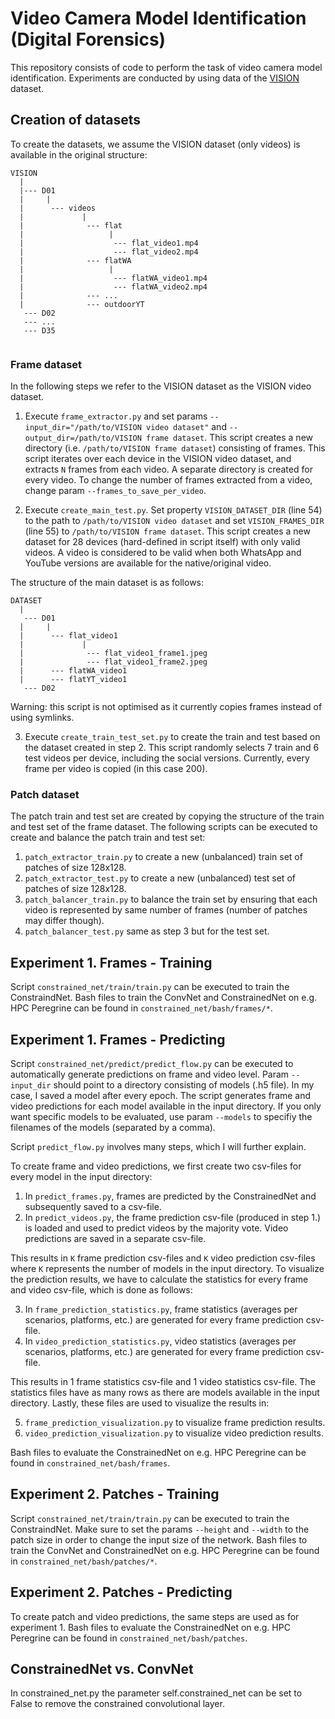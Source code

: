 # Video Camera Model Identification (Digital Forensics)
This repository consists of code to perform the task of video camera model identification. Experiments are conducted by using data of the [VISION](https://lesc.dinfo.unifi.it/it/node/203) dataset.

## Creation of datasets
To create the datasets, we assume the VISION dataset (only videos) is available in the original structure:
```
VISION  
  |  
  |--- D01  
  |     |  
  |      --- videos  
  |             |  
  |              --- flat  
  |                   |  
  |                    --- flat_video1.mp4  
  |                    --- flat_video2.mp4  
  |              --- flatWA  
  |                   |  
  |                    --- flatWA_video1.mp4  
  |                    --- flatWA_video2.mp4  
  |              --- ...  
  |              --- outdoorYT  
   --- D02  
   --- ...  
   --- D35  
   
```

### Frame dataset
In the following steps we refer to the VISION dataset as the VISION video dataset. 

1. Execute `frame_extractor.py` and set params `--input_dir="/path/to/VISION video dataset"` and `--output_dir=/path/to/VISION frame dataset`. This script creates a new directory (i.e. `/path/to/VISION frame dataset`) consisting of frames. This script iterates over each device in the VISION video dataset, and extracts `N` frames from each video. A separate directory is created for every video. To change the number of frames extracted from a video, change param `--frames_to_save_per_video`.

2. Execute `create_main_test.py`. Set property `VISION_DATASET_DIR` (line 54) to the path to `/path/to/VISION video dataset` and set `VISION_FRAMES_DIR` (line 55) to `/path/to/VISION frame dataset`. This script creates a new dataset for 28 devices (hard-defined in script itself) with only valid videos. A video is considered to be valid when both WhatsApp and YouTube versions are available for the native/original video. 

The structure of the main dataset is as follows:
```
DATASET
  |
   --- D01
  |     |
  |      --- flat_video1
  |             |
  |              --- flat_video1_frame1.jpeg
  |              --- flat_video1_frame2.jpeg
  |      --- flatWA_video1
  |      --- flatYT_video1
   --- D02
```

Warning: this script is not optimised as it currently copies frames instead of using symlinks.

3. Execute `create_train_test_set.py` to create the train and test based on the dataset created in step 2. This script randomly selects 7 train and 6 test videos per device, including the social versions. Currently, every frame per video is copied (in this case 200). 

### Patch dataset
The patch train and test set are created by copying the structure of the train and test set of the frame dataset. The following scripts can be executed to create and balance the patch train and test set:

1. `patch_extractor_train.py` to create a new (unbalanced) train set of patches of size 128x128.
2. `patch_extractor_test.py` to create a new (unbalanced) test set of patches of size 128x128.
3. `patch_balancer_train.py` to balance the train set by ensuring that each video is represented by same number of frames (number of patches may differ though).
4. `patch_balancer_test.py` same as step 3 but for the test set.

## Experiment 1. Frames - Training 
Script `constrained_net/train/train.py` can be executed to train the ConstraindNet. Bash files to train the ConvNet and ConstrainedNet on e.g. HPC Peregrine can be found in `constrained_net/bash/frames/*`.

## Experiment 1. Frames - Predicting
Script `constrained_net/predict/predict_flow.py` can be executed to automatically generate predictions on frame and video level. Param `--input_dir` should point to a directory consisting of models (.h5 file). In my case, I saved a model after every epoch. The script generates frame and video predictions for each model available in the input directory. If you only want specific models to be evaluated, use param `--models` to specifiy the filenames of the models (separated by a comma). 

Script `predict_flow.py` involves many steps, which I will further explain. 

To create frame and video predictions, we first create two csv-files for every model in the input directory:

1. In `predict_frames.py`, frames are predicted by the ConstrainedNet and subsequently saved to a csv-file.
2. In `predict_videos.py`, the frame prediction csv-file (produced in step 1.) is loaded and used to predict videos by the majority vote. Video predictions are saved in a separate csv-file.

This results in `K` frame prediction csv-files and `K` video prediction csv-files where `K` represents the number of models in the input directory. To visualize the prediction results, we have to calculate the statistics for every frame and video csv-file, which is done as follows:

3. In `frame_prediction_statistics.py`, frame statistics (averages per scenarios, platforms, etc.) are generated for every frame prediction csv-file.
4. In `video_prediction_statistics.py`, video statistics (averages per scenarios, platforms, etc.) are generated for every frame prediction csv-file.

This results in 1 frame statistics csv-file and 1 video statistics csv-file. The statistics files have as many rows as there are models available in the input directory. Lastly, these files are used to visualize the results in:

5. `frame_prediction_visualization.py` to visualize frame prediction results.
6. `video_prediction_visualization.py` to visualize video prediction results.

Bash files to evaluate the ConstrainedNet on e.g. HPC Peregrine can be found in `constrained_net/bash/frames`. 

## Experiment 2. Patches - Training 
Script `constrained_net/train/train.py` can be executed to train the ConstraindNet. Make sure to set the params `--height` and `--width` to the patch size in order to change the input size of the network. Bash files to train the ConvNet and ConstrainedNet on e.g. HPC Peregrine can be found in `constrained_net/bash/patches/*`.

## Experiment 2. Patches - Predicting
To create patch and video predictions, the same steps are used as for experiment 1. Bash files to evaluate the ConstrainedNet on e.g. HPC Peregrine can be found in `constrained_net/bash/patches`.   

## ConstrainedNet vs. ConvNet
In constrained_net.py the parameter self.constrained_net can be set to False to remove the constrained convolutional layer. 

